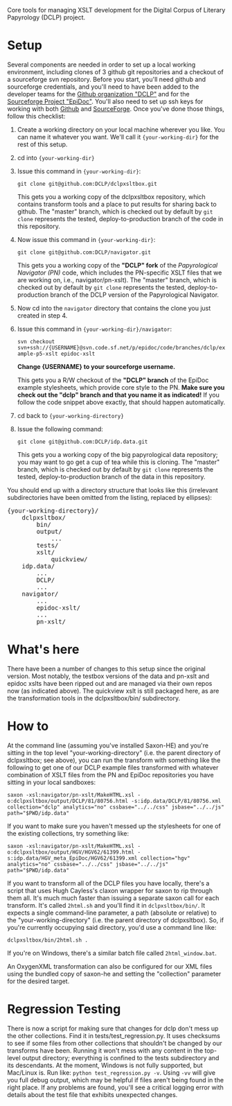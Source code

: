 Core tools for managing XSLT development for the Digital Corpus of Literary Papyrology (DCLP) project. 

Setup
=====

Several components are needed in order to set up a local working environment, including clones of 3 github git repositories and a checkout of a sourceforge svn repository. Before you start, you'll need github and sourceforge credentials, and you'll need to have been added to the developer teams for the [Github organization "DCLP"](https://github.com/DCLP/) and for the [Sourceforge Project "EpiDoc"](http://epidoc.sf.net). You'll also need to set up ssh keys for working with both [Github](https://help.github.com/articles/generating-ssh-keys) and [SourceForge](http://sourceforge.net/apps/trac/sourceforge/wiki/SSH%20keys). Once you've done those things, follow this checklist:

1. Create a working directory on your local machine wherever you like. You can name it whatever you want. We'll call it ```{your-working-dir}``` for the rest of this setup.
2. cd into ```{your-working-dir}```
3. Issue this command in ```{your-working-dir}```: 

    ```git clone git@github.com:DCLP/dclpxsltbox.git```

    This gets you a working copy of the dclpxsltbox repository, which contains transform tools and a place to put results for sharing back to github. The "master" branch, which is checked out by default by ```git clone``` represents the tested, deploy-to-production branch of the code in this repository.

4. Now issue this command in ```{your-working-dir}```:

    ```git clone git@github.com:DCLP/navigator.git```

    This gets you a working copy of the **"DCLP" fork** of the *Papyrological Navigator (PN)* code, which includes the PN-specific XSLT files that we are working on, i.e., navigator/pn-xslt). The "master" branch, which is checked out by default by ```git clone``` represents the tested, deploy-to-production branch of the DCLP version of the Papyrological Navigator.

5. Now cd into the ```navigator``` directory that contains the clone you just created in step 4.

6. Issue this command in ```{your-working-dir}/navigator```:

    ```svn checkout svn+ssh://{USERNAME}@svn.code.sf.net/p/epidoc/code/branches/dclp/example-p5-xslt epidoc-xslt```

    **Change {USERNAME} to your sourceforge username.**

    This gets you a R/W checkout of the **"DCLP" branch** of the EpiDoc example stylesheets, which provide core style to the PN. **Make sure you check out the "dclp" branch and that you name it as indicated!** If you follow the code snippet above exactly, that should happen automatically.

7. cd back to ```{your-working-directory}```

8. Issue the following command:

    ```git clone git@github.com:DCLP/idp.data.git```

    This gets you a working copy of the big papyrological data repository; you may want to go get a cup of tea while this is cloning. The "master" branch, which is checked out by default by ```git clone``` represents the tested, deploy-to-production branch of the data in this repository.

You should end up with a directory structure that looks like this (irrelevant subdirectories have been omitted from the listing, replaced by ellipses):

<pre>{your-working-directory}/
    dclpxsltbox/
        bin/
        output/
            ...
        tests/
        xslt/
            quickview/
    idp.data/
        ...
        DCLP/
        ...
    navigator/
        ...
        epidoc-xslt/
        ...
        pn-xslt/
</pre>

What's here
============

There have been a number of changes to this setup since the original version. Most notably, the testbox versions of the data and pn-xslt and epidoc xslts have been ripped out and are managed via their own repos now (as indicated above). The quickview xslt is still packaged here, as are the transformation tools in the dclpxsltbox/bin/ subdirectory.


How to
======

At the command line (assuming you've installed Saxon-HE) and you're sitting in the top level "your-working-directory" (i.e. the parent directory of dclpxsltbox; see above), you can run the transform with something like the following to get one of our DCLP example files transformed with whatever combination of XSLT files from the PN and EpiDoc repositories you have sitting in your local sandboxes:

    saxon -xsl:navigator/pn-xslt/MakeHTML.xsl -o:dclpxsltbox/output/DCLP/81/80756.html -s:idp.data/DCLP/81/80756.xml collection="dclp" analytics="no" cssbase="../../css" jsbase="../../js" path="$PWD/idp.data"

If you want to make sure you haven't messed up the stylesheets for one of the existing collections, try something like:

    saxon -xsl:navigator/pn-xslt/MakeHTML.xsl -o:dclpxsltbox/output/HGV/HGV62/61399.html -s:idp.data/HGV_meta_EpiDoc/HGV62/61399.xml collection="hgv" analytics="no" cssbase="../../css" jsbase="../../js" path="$PWD/idp.data"

If you want to transform all of the DCLP files you have locally, there's a script that uses Hugh Cayless's claxon wrapper for saxon to rip through them all. It's much much faster than issuing a separate saxon call for each transform. It's called ```2html.sh``` and you'll find it in ```dclpxsltbox/bin/```. It expects a single command-line parameter, a path (absolute or relative) to the "your-working-directory" (i.e. the parent directory of dclpxsltbox). So, if you're currently occupying said directory, you'd use a command line like:

    dclpxsltbox/bin/2html.sh .

If you're on Windows, there's a similar batch file called ```2html_window.bat```.

An OxygenXML transformation can also be configured for our XML files using the bundled copy of saxon-he and setting the "collection" parameter for the desired target.

Regression Testing
==================

There is now a script for making sure that changes for dclp don't mess up the other collections. Find it in tests/test_regression.py. It uses checksums to see if some files from other collections that shouldn't be changed by our transforms have been. Running it won't mess with any content in the top-level output directory; everything is confined to the tests subdirectory and its descendants. At the moment, Windows is not fully supported, but Mac/Linux is. Run like: ```python test_regression.py -v```. Using ```-vv``` will give you full debug output, which may be helpful if files aren't being found in the right place. If any problems are found, you'll see a critical logging error with details about the test file that exhibits unexpected changes.








  
